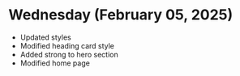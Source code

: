 # Wednesday (February 05, 2025)

- Updated styles
- Modified heading card style
- Added strong to hero section
- Modified home page
